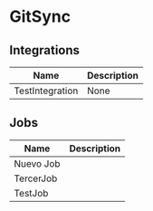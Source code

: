 # GitSync

## Integrations
|Name|Description|
|----|-----------|
|TestIntegration|None|


## Jobs
|Name|Description|
|----|-----------|
|Nuevo Job||
|TercerJob||
|TestJob||

